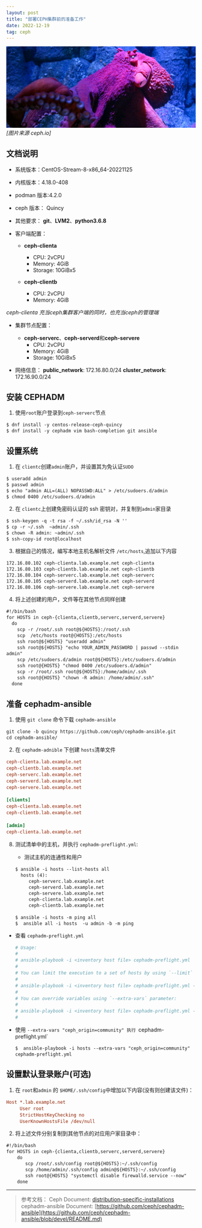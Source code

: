 ```yaml
---
layout: post
title: "部署CEPH集群前的准备工作"
date: 2022-12-19
tag: ceph
---
```


![Ceph](/assets/images/2022-12-19/photo-squid-02.jpg)
*\[图片来源 ceph.io\]*

## 文档说明

- 系统版本：CentOS-Stream-8-x86_64-20221125

- 内核版本：4.18.0-408

- podman 版本:4.2.0

- ceph 版本： Quincy

- 其他要求： **git**、**LVM2**、**python3.6.8**

- 客户端配置：
  - **ceph-clienta**
    - CPU: 2vCPU
    - Memory: 4GiB
    - Storage: 10GiBx5

  - **ceph-clientb**
    - CPU: 2vCPU
    - Memory: 4GiB

*ceph-clienta 充当ceph集群客户端的同时，也充当ceph的管理端*

- 集群节点配置：

  - **ceph-serverc**、**ceph-serverd**和**ceph-servere**
    - CPU: 2vCPU
    - Memory: 4GiB
    - Storage: 10GiBx5

- 网络信息：
  **public_network**: 172.16.80.0/24
  **cluster_network**: 172.16.90.0/24    

## 安装 CEPHADM 

1. 使用`root`账户登录到`ceph-serverc`节点

```shell
$ dnf install -y centos-release-ceph-quincy
$ dnf install -y cephadm vim bash-completion git ansible
```

## 设置系统
1. 在 `clientc`创建`admin`账户，并设置其为免认证`SUDO`

```shell
$ useradd admin
$ passwd admin
$ echo "admin ALL=(ALL) NOPASSWD:ALL" > /etc/sudoers.d/admin
$ chmod 0400 /etc/sudoers.d/admin
```

2. 在 `clientc`上创建免密码认证的 ssh 密钥对，并复制到`admin`家目录

```shell
$ ssh-keygen -q -t rsa -f ~/.ssh/id_rsa -N ''
$ cp -r ~/.ssh  ~admin/.ssh
$ chown -R admin: ~admin/.ssh
$ ssh-copy-id root@localhost
```

3. 根据自己的情况，编写本地主机名解析文件 `/etc/hosts`,追加以下内容

```
172.16.80.102 ceph-clienta.lab.example.net ceph-clienta
172.16.80.103 ceph-clientb.lab.example.net ceph-clientb
172.16.80.104 ceph-serverc.lab.example.net ceph-serverc
172.16.80.105 ceph-serverd.lab.example.net ceph-serverd
172.16.80.106 ceph-servere.lab.example.net ceph-servere
```

4. 将上述创建的用户，文件等在其他节点同样创建
```shell
#!/bin/bash
for HOSTS in ceph-{clienta,clientb,serverc,serverd,servere}
  do
    scp -r /root/.ssh root@${HOSTS}:/root/.ssh
    scp  /etc/hosts root@{HOSTS}:/etc/hosts
    ssh root@${HOSTS} "useradd admin"
    ssh root@${HOSTS} "echo YOUR_ADMIN_PASSWORD | passwd --stdin admin"
    scp /etc/sudoers.d/admin root@${HOSTS}:/etc/sudoers.d/admin
    ssh root@{HOSTS} "chmod 0400 /etc/sudoers.d/admin"
    scp -r /root/.ssh root@${HOSTS}:/home/admin/.ssh
    ssh root@{HOSTS} "chown -R admin: /home/admin/.ssh"
  done
```

## 准备 cephadm-ansible

1. 使用 `git clone` 命令下载 `cephadm-ansible`
```shell
git clone -b quincy https://github.com/ceph/cephadm-ansible.git
cd cephadm-ansible/
```

2. 在 `cephadm-adnible` 下创建 `hosts`清单文件
```ini
ceph-clienta.lab.example.net
ceph-clientb.lab.example.net
ceph-serverc.lab.example.net
ceph-serverd.lab.example.net
ceph-servere.lab.example.net

[clients]
ceph-clienta.lab.example.net
ceph-clientb.lab.example.net

[admin]
ceph-clienta.lab.example.net
```
8. 测试清单中的主机，并执行 `cephadm-preflight.yml`:
   
   - 测试主机的连通性和用户
   ```shell
   $ ansible -i hosts --list-hosts all
     hosts (4):
        ceph-serverc.lab.example.net
        ceph-serverd.lab.example.net
        ceph-servere.lab.example.net
        ceph-clienta.lab.example.net
        ceph-clientb.lab.example.net
   
   $ ansible -i hosts -m ping all
   $  ansible all -i hosts  -u admin -b -m ping
   ```
  
  - 查看 `cephadm-preflight.yml`
  
    ```yaml
    # Usage:
    #
    # ansible-playbook -i <inventory host file> cephadm-preflight.yml
    #
    # You can limit the execution to a set of hosts by using `--limit` option:
    #
    # ansible-playbook -i <inventory host file> cephadm-preflight.yml --limit <my_osd_group|my_node_name>
    #
    # You can override variables using `--extra-vars` parameter:
    #
    # ansible-playbook -i <inventory host file> cephadm-preflight.yml --extra-vars "ceph_origin=rhcs"
    #
    ```

  - 使用 `--extra-vars "ceph_origin=community" 执行 `cephadm-preflight.yml`
    ```shell
    $  ansible-playbook -i hosts --extra-vars "ceph_origin=community" cephadm-preflight.yml
    ```

## 设置默认登录账户(可选)

1. 在 `root`和`admin` 的 `$HOME/.ssh/config`中增加以下内容(没有则创建该文件)：
```ini
Host *.lab.example.net
     User root
     StrictHostKeyChecking no
     UserKnownHostsFile /dev/null
```
  
2. 将上述文件分别复制到其他节点的对应用户家目录中：
```shell
#!/bin/bash
for HOSTS in ceph-{clienta,clientb,serverc,serverd,servere}
    do
       scp /root/.ssh/config root@${HOSTS}:~/.ssh/config
       scp /home/admin/.ssh/config admin@${HOSTS}:~/.ssh/config
       ssh root@{HOSTS} "systemctl disable firewalld.service --now"
    done
```   
---
> 参考文档：
> Ceph  Document: [distribution-specific-installations](https://docs.ceph.com/en/latest/cephadm/install/#distribution-specific-installations)
> cephadm-ansible Document: [https://github.com/ceph/cephadm-ansible](https://github.com/ceph/cephadm-ansible/blob/devel/README.md)